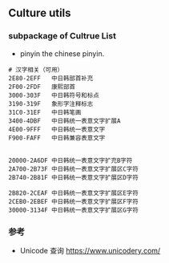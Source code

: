 ## Culture utils







### subpackage of Cultrue List

- pinyin     the chinese pinyin.



```shell
# 汉字相关（可用）
2E80-2EFF   中日韩部首补充
2F00-2FDF   康熙部首
3000-303F   中日韩符号和标点
3190-319F   象形字注释标志
31C0-31EF   中日韩笔画
3400-4DBF   中日韩统一表意文字扩展A
4E00-9FFF   中日韩统一表意文字
F900-FAFF   中日韩兼容表意文字


20000-2A6DF 中日韩统一表意文字扩充B字符
2A700-2B73F 中日韩统一表意文字扩展区C字符
2B740-2B81F 中日韩统一表意文字扩展区D字符

2B820-2CEAF 中日韩统一表意文字扩展区E字符
2CEB0-2EBEF 中日韩统一表意文字扩展区F字符
30000-3134F 中日韩统一表意文字扩展区G字符
```













### 参考

- Unicode 查询  https://www.unicodery.com/
